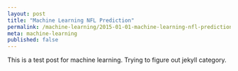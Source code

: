 ```yaml
---
layout: post
title: "Machine Learning NFL Prediction"
permalink: /machine-learning/2015-01-01-machine-learning-nfl-prediction/
meta: machine-learning
published: false
---
```

This is a test post for machine learning.  Trying to figure out jekyll category.
